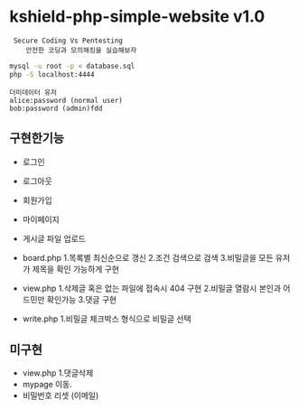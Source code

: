 # kshield-php-simple-website v1.0

```
 Secure Coding Vs Pentesting
    안전한 코딩과 모의해킹을 실습해보자
```


```bash
mysql -u root -p < database.sql
php -S localhost:4444
```
```
더미데이터 유저
alice:password (normal user)
bob:password (admin)fdd
```
## 구현한기능
- 로그인
- 로그아웃
- 회원가입
- 마이페이지
- 게시글 파일 업로드

- board.php
 1.목록별 최신순으로 갱신
 2.조건 검색으로 검색
 3.비밀글을 모든 유저가 제목을 확인 가능하게 구현

- view.php
1.삭제글 혹은 없는 파일에 접속시 404 구현
2.비밀글 열람시 본인과 어드민만 확인가능
3.댓글 구현

- write.php
 1.비밀글 체크박스 형식으로 비밀글 선택

## 미구현
 - view.php
  1.댓글삭제
 - mypage 이동.
 - 비밀번호 리셋 (이메일)
 








